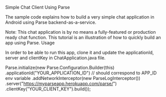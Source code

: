 Simple Chat Client Using Parse

The sample code explains how to build a very simple chat application in Android using Parse backend-as-a-service.

Note: This chat application is by no means a fully-featured or production ready chat function. This tutorial is an illustration of how to quickly build an app using Parse.
Usage

In order to be able to run this app, clone it and update the applicationId, server and clientKey in ChatApplication.java file.

Parse.initialize(new Parse.Configuration.Builder(this)
             .applicationId("YOUR_APPLICATION_ID") // should correspond to APP_ID env variable
             .addNetworkInterceptor(new ParseLogInterceptor())
             .server("https://myparseapp.herokuapp.com/parse/")
             .clientKey("YOUR_CLIENT_KEY").build());


